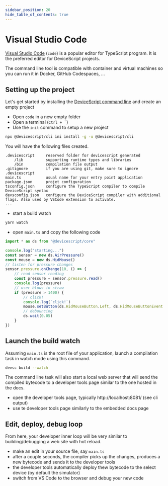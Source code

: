```yaml
---
sidebar_position: 20
hide_table_of_contents: true
---
```


# Visual Studio Code

[Visual Studio Code](https://code.visualstudio.com/) (`code`) is a popular editor for TypeScript program. It is the
preferred editor for DeviceScript projects.

The command line tool is compatible with container and virtual machines so you can run it
in Docker, GitHub Codespaces, ...

## Setting up the project

Let's get started by installing the [DeviceScript command line](/api/cli) and create an empty project

-   Open `code` in a new empty folder
-   Open a terminal (`` Ctrl + ` ``)
-   Use the `init` command to setup a new project

```bash
npx @devicescript/cli ini install -g -u @devicescript/cli
```

You will have the following files created.

```
.devicescript     reserved folder for devicescript generated
    /lib          supporting runtime types and libraries
    /bin          compilation file output
.gitignore        if you are using git, make sure to ignore .devicescript
main.ts           usual name for your entry point application
package.json      projet configuration
tsconfig.json     configure the TypeScript compiler to compile DeviceScript syntax
devsconfig.json   configure the DeviceScript compiler with additional flags. Also used by VSCode extension to activate.
...
```

-   start a build watch

```bash
yarn watch
```

-   open `main.ts` and copy the following code

```ts
import * as ds from "@devicescript/core"

console.log("starting...")
const sensor = new ds.AirPressure()
const mouse = new ds.HidMouse()
// listen for pressure changes
sensor.pressure.onChange(10, () => {
    // read sensor reading
    const pressure = sensor.pressure.read()
    console.log(pressure)
    // user blows in straw
    if (pressure > 1400) {
        // click!
        console.log(`click!`)
        mouse.setButton(ds.HidMouseButton.Left, ds.HidMouseButtonEvent.Click)
        // debouncing
        ds.wait(0.05)
    }
})
```

## Launch the build watch

Assuming `main.ts` is the root file of your application,
launch a compilation task in watch mode using this command.

```bash
devsc build --watch
```

The command line task will also start a local web server that will send the compiled bytecode
to a developer tools page similar to the one hosted in the docs.

-   open the developer tools page, typically http://localhost:8081/ (see cli output)
-   use te developer tools page similarly to the embedded docs page

## Edit, deploy, debug loop

From here, your developer inner loop will be very similar to building/debugging a web site with hot reload.

-   make an edit in your source file, say `main.ts`
-   after a couple seconds, the compiler picks up the changes, produces a new bytecode and sends it to the developer tools
-   the developer tools automatically deploy thew bytecode to the select device (by default the simulator)
-   switch from VS Code to the browser and debug your new code
